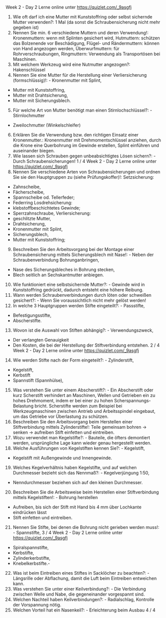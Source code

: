 Week 2 - Day 2
Lerne online unter https://quizlet.com/_9asgfj
1. Wie oft darf ich eine Mutter mit Kunststoffring oder selbst sichernde Mutter
verwenden?: 1 Mal
(da sonst die Schraubensicherung nicht mehr gegeben ist)
2. Nennen Sie min. 6 verschiedene Muttern und deren Verwendung!: Kronenmuttern: wenn mit Splinten gesichert wird,
Hutmuttern: schützen das Bolzenende vor Beschädigung,
Flügel- und Rändermuttern: können von Hand angezogen werden,
Überwurfmuttern: für Rohrverschraubungen,
Ringmuttern: Verwendung als Transportösen bei Maschinen.
3. Mit welchem Werkzeug wird eine Nutmutter angezogen?: Hakenschlüssel
4. Nennen Sie eine Mutter für die Herstellung einer Verliersicherung (formschlüssig)!: - Kronenmutter mit Splint,
- Mutter mit Kunststoffring,
- Mutter mit Drahtsicherung,
- Mutter mit Sicherungsblech.
5. Für welche Art von Mutter benötigt man einen Stirnlochschlüssel?: - Stirnlochmutter
- Zweilochmutter
(Winkelschleifer)
6. Erklären Sie die Verwendung bzw. den richtigen Einsatz einer Kronenmutter.: Kronenmutter mit Drehmomentschlüssel anziehen, durch die Krone eine
Querbohrung im Gewinde erstellen, Splint einführen und auseinander biegen.
7. Wie lassen sich Schrauben gegen unbeabsichtigtes Lösen sichern?: -
Durch Schraubensicherungen!
1 / 4
Week 2 - Day 2
Lerne online unter https://quizlet.com/_9asgfj
8. Nennen Sie verschiedene Arten von Schraubensicherungen und ordnen
Sie sie den Hauptgruppen zu (siehe Prüfungskoffer)!: Setzsicherung:
- Zahnscheibe,
- Fächerscheibe,
- Spannscheibe od. Tellerfeder;
- Federring
Losdrehsicherung:
- klebstoffbeschichtetes Gewinde;
- Sperrzahnschraube,
Verliersicherung:
- geschlitzte Mutter,
- Drahtsicherung,
- Kronenmutter mit Splint,
- Sicherungsblech,
- Mutter mit Kunststoffring;
9. Beschreiben Sie den Arbeitsvorgang bei der Montage einer Schraubensicherung mittels Sicherungsblech mit Nase!: - Neben der Schraubenverbindung Bohrunganbringen,
- Nase des Sicherungsbleches in Bohrung stecken,
- Blech seitlich an Sechskantmutter anbiegen.
10. Wie funktioniert eine selbstsichernde Mutter?: - Gewinde wird in Kunststoffring gedrückt, dadurch entsteht eine höhere Reibung.
11. Wann werden Schraubenverbindungen durch löten oder schweißen
gesichert?: - Wenn Sie voraussichtlich nicht mehr gelöst werden!
12. In welche 3 Hauptgruppen werden Stifte eingeteilt?: - Passstifte,
- Befestigungsstifte,
- Abscherstifte.
13. Wovon ist die Auswahl von Stiften abhängig?: - Verwendungszweck,
- Der verlangten Genauigkeit
- Den Kosten, die bei der Herstellung der Stiftverbindung entstehen.
2 / 4
Week 2 - Day 2
Lerne online unter https://quizlet.com/_9asgfj
14. Wie werden Stifte nach der Form eingeteilt?: - Zylinderstift,
- Kegelstift,
- Kerbstift
- Spannstift (Spannhülse),
15. Was verstehen Sie unter einem Abscherstift?: - Ein Abscherstift oder kurz
Scherstift verhindert an Maschinen, Wellen und Getrieben ein zu hohes Drehmoment, indem er bei einer zu hohen Scherspannungs-Belastung bricht.
Scherstifte werden zum Beispiel bei Werkzeugmaschinen zwischen Antrieb und
Arbeitsspindel eingebaut, um das Getriebe vor Überlastung zu schützen.
16. Beschreiben Sie den Arbeitsvorgang beim Herstellen einer
Stiftverbindung mittels Zylinderstifte!: Teile gemeinsam bohren -> senken ->
aufreiben
Stift einfetten und eintreiben.
17. Wozu verwendet man Kegelstifte?: - Bauteile, die öfters demontiert werden,
ursprüngliche Lage kann wieder genau hergestellt werden.
18. Welche Ausführungen von Kegelstiften kennen Sie?: - Kegelstift,
- Kegelstift mit Außengewinde und Innengewinde.
19. Welches Kegelverhältnis haben Kegelstifte, und auf welchen Durchmesser bezieht sich das Nennmaß?: - Kegelverjüngung 1:50,
- Nenndurchmesser beziehen sich auf den kleinen Durchmesser.
20. Beschreiben Sie die Arbeitsweise beim Herstellen einer Stiftverbindung
mittels Kegelstiften!: - Bohrung herstellen
- Aufreiben, bis sich der Stift mit Hand bis 4 mm über Lochkante eindrücken lässt
- Stift einfetten und eintreiben.
21. Nennen Sie Stifte, bei denen die Bohrung nicht gerieben werden muss!: -
Spannstifte,
3 / 4
Week 2 - Day 2
Lerne online unter https://quizlet.com/_9asgfj
- Spiralspannstifte,
- Kerbstifte,
- Zylinderkerbstifte,
- Knebelkerbstifte.-
22. Was ist beim Eintreiben eines Stiftes in Sacklöcher zu beachten?: -
Längsrille oder Abflachung, damit die Luft beim Eintreiben entweichen kann.
23. Was verstehen Sie unter einer Keilverbindung?: - Die Verbindung zwischen
Welle und Nabe, die gegeneinander vorgespannt sind.
24. Welchen Nachteil haben Keilverbindungen?: - Radialschlag, Kontrolle der
Vorspannung nötig.
25. Welchen Vorteil hat ein Nasenkeil?: - Erleichterung beim Ausbau
4 / 4
